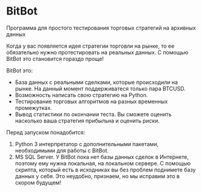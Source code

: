 # BitBot
Программа для простого тестирования торговых стратегий на архивных данных

Когда у вас появляется идея стратегии торговли на рынке, то ее обязательно нужно протестировать на реальных данных. С помощью BitBot это становится гораздо проще!

BitBot это:
 - База данных с реальными сделками, которые происходили на рынке. На данный момент поддерживатеся только пара BTCUSD.
 - Возможность написать свою стратегию на Python.
 - Тестирование торговых алгоритмов на разных временных промежутках. 
 - Вывод статистики по окончании теста. Вы сможете оценить насколько ваша стратегия прибыльна и оценить риски.

Перед запуском понадобится:
1) Python 3 интерпретатор с дополнительными пакетами, необходимыми для работы с BitBot.
2) MS SQL Server. У BitBot пока нет базы данных сделок в Интернете, поэтому ему нужна локальная, на локальном сервере. С помощью скрипта, который есть в исходниках вы без проблем поднимете базу данных у себя. Это неудобно, признаем, но мы исправим это в скором будущем! 
